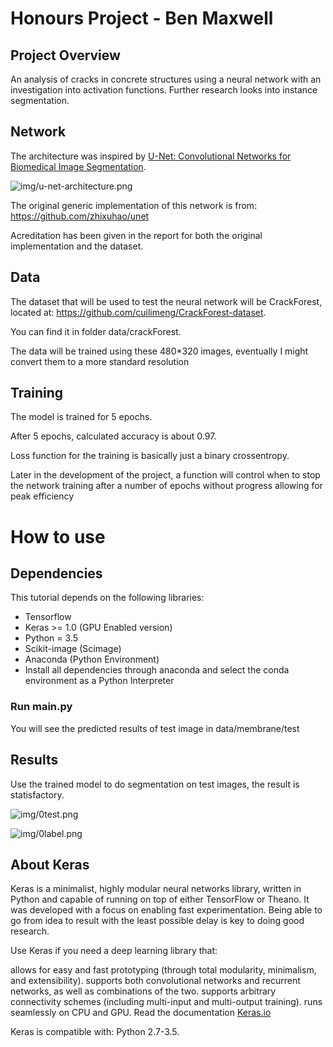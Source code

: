 # Honours Project - Ben Maxwell
## Project Overview
An analysis of cracks in concrete structures using a neural network with an investigation into activation functions.
Further research looks into instance segmentation.

## Network

The architecture was inspired by [U-Net: Convolutional Networks for Biomedical Image Segmentation](http://lmb.informatik.uni-freiburg.de/people/ronneber/u-net/).

![img/u-net-architecture.png](img/u-net-architecture.png)

The original generic implementation of this network is from: https://github.com/zhixuhao/unet

Acreditation has been given in the report for both the original implementation and the dataset.

## Data

The dataset that will be used to test the neural network will be CrackForest, located at: https://github.com/cuilimeng/CrackForest-dataset.

You can find it in folder data/crackForest.

The data will be trained using these 480*320 images, eventually I might convert them to a more standard resolution


## Training

The model is trained for 5 epochs.

After 5 epochs, calculated accuracy is about 0.97.

Loss function for the training is basically just a binary crossentropy.

Later in the development of the project, a function will control when to stop the network training after a number of epochs without progress allowing for peak efficiency

# How to use

## Dependencies

This tutorial depends on the following libraries:

* Tensorflow
* Keras >= 1.0 (GPU Enabled version)
* Python = 3.5
* Scikit-image (Scimage)
* Anaconda (Python Environment)
* Install all dependencies through anaconda and select the conda environment as a Python Interpreter


### Run main.py

You will see the predicted results of test image in data/membrane/test


## Results

Use the trained model to do segmentation on test images, the result is statisfactory.

![img/0test.png](img/0test.png)

![img/0label.png](img/0label.png)


## About Keras

Keras is a minimalist, highly modular neural networks library, written in Python and capable of running on top of either TensorFlow or Theano. It was developed with a focus on enabling fast experimentation. Being able to go from idea to result with the least possible delay is key to doing good research.

Use Keras if you need a deep learning library that:

allows for easy and fast prototyping (through total modularity, minimalism, and extensibility).
supports both convolutional networks and recurrent networks, as well as combinations of the two.
supports arbitrary connectivity schemes (including multi-input and multi-output training).
runs seamlessly on CPU and GPU.
Read the documentation [Keras.io](http://keras.io/)

Keras is compatible with: Python 2.7-3.5.
